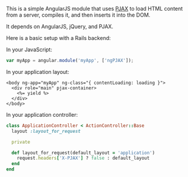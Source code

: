 This is a simple AngularJS module that uses [PJAX](https://github.com/defunkt/jquery-pjax) to load HTML content from a server, compiles it, and then inserts it into the DOM.

It depends on AngularJS, jQuery, and PJAX.

Here is a basic setup with a Rails backend:

In your JavaScript:
```javascript
var myApp = angular.module('myApp', ['ngPJAX']);
```

In your application layout:
```erb
<body ng-app="myApp" ng-class="{ contentLoading: loading }">
  <div role="main" pjax-container>
    <%= yield %>
  </div>
</body>
```

In your application controller:
```ruby
class ApplicationController < ActionController::Base
  layout :layout_for_request

  private

  def layout_for_request(default_layout = 'application')
    request.headers['X-PJAX'] ? false : default_layout
  end
end
```

